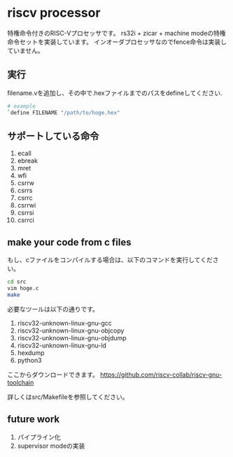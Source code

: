 # riscv processor

特権命令付きのRISC-Vプロセッサです。
rs32i + zicar + machine modeの特権命令セットを実装しています。
インオーダプロセッサなのでfence命令は実装していません。

## 実行
filename.vを追加し、その中で.hexファイルまでのパスをdefineしてください.
```bash
# example
`define FILENAME "/path/to/hoge.hex"
```

## サポートしている命令
1. ecall
2. ebreak
3. mret
4. wfi
5. csrrw
6. csrrs
7. csrrc
8. csrrwi
9. csrrsi
10. csrrci

## make your code from c files
もし、cファイルをコンパイルする場合は、以下のコマンドを実行してください。
```bash
cd src
vim hoge.c
make
```

必要なツールは以下の通りです。
1. riscv32-unknown-linux-gnu-gcc
2. riscv32-unknown-linux-gnu-objcopy
3. riscv32-unknown-linux-gnu-objdump
4. riscv32-unknown-linux-gnu-ld
5. hexdump
6. python3

ここからダウンロードできます。
https://github.com/riscv-collab/riscv-gnu-toolchain

詳しくはsrc/Makefileを参照してください。

## future work
1. パイプライン化
2. supervisor modeの実装
